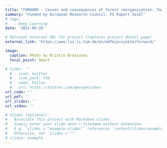 ```yaml
---
title: "FORWARD - Causes and consequences of forest reorganization: Towards understanding of forest change"
summary: "Funded by European Research Council. PI Rupert Seidl"
# tags:
#   - Deep Learning
date: '2022-09-28'

# Optional external URL for project (replaces project detail page).
external_link: 'https://www.lss.ls.tum.de/en/edfm/projekte/forward/'

image:
  caption: Photo by Kristin Braziunas
  focal_point: Smart

# links: ''
  # - icon: twitter
  #   icon_pack: fab
  #   name: Follow
  #   url: https://twitter.com/georgecushen
url_code: ''
url_pdf: ''
url_slides: ''
url_video: ''

# Slides (optional).
#   Associate this project with Markdown slides.
#   Simply enter your slide deck's filename without extension.
#   E.g. `slides = "example-slides"` references `content/slides/example-slides.md`.
#   Otherwise, set `slides = ""`.
# slides: example
---
```

